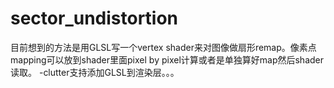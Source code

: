 # sector_undistortion
目前想到的方法是用GLSL写一个vertex shader来对图像做扇形remap。像素点mapping可以放到shader里面pixel by pixel计算或者是单独算好map然后shader读取。
-clutter支持添加GLSL到渲染层。。。
